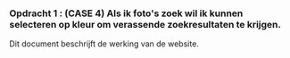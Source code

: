 ### Opdracht 1 : (CASE 4) Als ik foto's zoek wil ik kunnen selecteren op kleur om verassende zoekresultaten te krijgen.

Dit document beschrijft de werking van de website.


